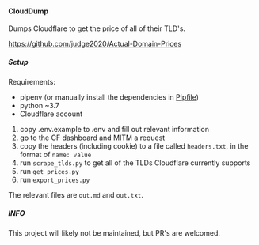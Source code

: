 #### CloudDump

Dumps Cloudflare to get the price of all of their TLD's.


https://github.com/judge2020/Actual-Domain-Prices

##### Setup

Requirements:

* pipenv (or manually install the dependencies in [Pipfile](Pipfile))
* python ~3.7
* Cloudflare account

1. copy .env.example to .env and fill out relevant information
2. go to the CF dashboard and MITM a request
3. copy the headers (including cookie) to a file called `headers.txt`, in the format of `name: value`
4. run `scrape_tlds.py` to get all of the TLDs Cloudflare currently supports
5. run `get_prices.py`
6. run `export_prices.py`


The relevant files are `out.md` and `out.txt`.

##### INFO

This project will likely not be maintained, but PR's are welcomed.


